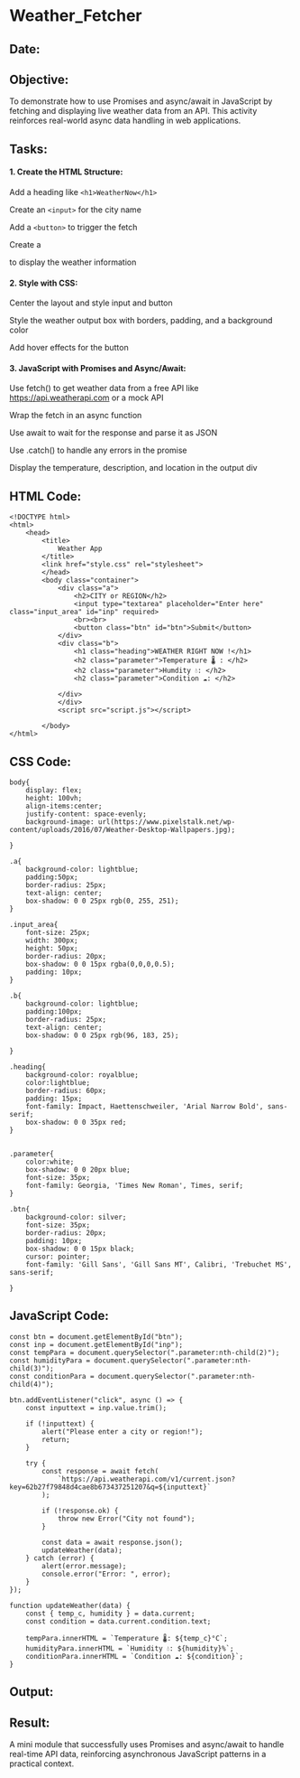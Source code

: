 # Weather_Fetcher
## Date:
## Objective:
To demonstrate how to use Promises and async/await in JavaScript by fetching and displaying live weather data from an API. This activity reinforces real-world async data handling in web applications.

## Tasks:

#### 1. Create the HTML Structure:
Add a heading like ```<h1>WeatherNow</h1>```

Create an ```<input>``` for the city name

Add a ```<button>``` to trigger the fetch

Create a <div> to display the weather information

#### 2. Style with CSS:
Center the layout and style input and button

Style the weather output box with borders, padding, and a background color

Add hover effects for the button

#### 3. JavaScript with Promises and Async/Await:
Use fetch() to get weather data from a free API like https://api.weatherapi.com or a mock API

Wrap the fetch in an async function

Use await to wait for the response and parse it as JSON

Use .catch() to handle any errors in the promise

Display the temperature, description, and location in the output div
## HTML Code:
```
<!DOCTYPE html>
<html>
    <head>
        <title>
            Weather App
        </title>
        <link href="style.css" rel="stylesheet">
        </head>
        <body class="container">
            <div class="a">
                <h2>CITY or REGION</h2>
                <input type="textarea" placeholder="Enter here" class="input_area" id="inp" required>
                <br><br>
                <button class="btn" id="btn">Submit</button>
            </div>
            <div class="b">
                <h1 class="heading">WEATHER RIGHT NOW !</h1>
                <h2 class="parameter">Temperature 🌡️ : </h2>
                <h2 class="parameter">Humdity 💧: </h2>
                <h2 class="parameter">Condition ☁️: </h2>

            </div>
            </div>
            <script src="script.js"></script>

        </body>
</html>
```

## CSS Code:
```
body{
    display: flex;
    height: 100vh;
    align-items:center;
    justify-content: space-evenly;
    background-image: url(https://www.pixelstalk.net/wp-content/uploads/2016/07/Weather-Desktop-Wallpapers.jpg);
    
}

.a{
    background-color: lightblue;
    padding:50px;
    border-radius: 25px;
    text-align: center;
    box-shadow: 0 0 25px rgb(0, 255, 251);
}

.input_area{
    font-size: 25px;
    width: 300px;
    height: 50px;
    border-radius: 20px;
    box-shadow: 0 0 15px rgba(0,0,0,0.5);
    padding: 10px;
}

.b{
    background-color: lightblue;
    padding:100px;
    border-radius: 25px;
    text-align: center;
    box-shadow: 0 0 25px rgb(96, 183, 25);

}

.heading{
    background-color: royalblue;
    color:lightblue;
    border-radius: 60px;
    padding: 15px;
    font-family: Impact, Haettenschweiler, 'Arial Narrow Bold', sans-serif;
    box-shadow: 0 0 35px red;
}


.parameter{
    color:white;
    box-shadow: 0 0 20px blue;
    font-size: 35px;
    font-family: Georgia, 'Times New Roman', Times, serif;
}

.btn{
    background-color: silver;
    font-size: 35px;
    border-radius: 20px;
    padding: 10px;
    box-shadow: 0 0 15px black;
    cursor: pointer;
    font-family: 'Gill Sans', 'Gill Sans MT', Calibri, 'Trebuchet MS', sans-serif;

}
```
## JavaScript Code:
```
const btn = document.getElementById("btn");
const inp = document.getElementById("inp");
const tempPara = document.querySelector(".parameter:nth-child(2)");
const humidityPara = document.querySelector(".parameter:nth-child(3)");
const conditionPara = document.querySelector(".parameter:nth-child(4)");

btn.addEventListener("click", async () => {
    const inputtext = inp.value.trim();
    
    if (!inputtext) {
        alert("Please enter a city or region!");
        return;
    }

    try {
        const response = await fetch(
            `https://api.weatherapi.com/v1/current.json?key=62b27f79848d4cae8b673437251207&q=${inputtext}`
        );
        
        if (!response.ok) {
            throw new Error("City not found");
        }

        const data = await response.json();
        updateWeather(data);
    } catch (error) {
        alert(error.message);
        console.error("Error: ", error);
    }
});

function updateWeather(data) {
    const { temp_c, humidity } = data.current;
    const condition = data.current.condition.text;

    tempPara.innerHTML = `Temperature 🌡️: ${temp_c}°C`;
    humidityPara.innerHTML = `Humidity 💧: ${humidity}%`;
    conditionPara.innerHTML = `Condition ☁️: ${condition}`;
}
```
## Output:


## Result:
A mini module that successfully uses Promises and async/await to handle real-time API data, reinforcing asynchronous JavaScript patterns in a practical context.
